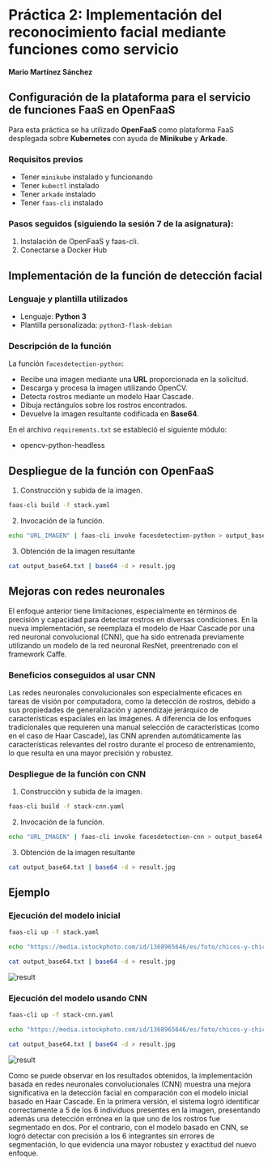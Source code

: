 # Práctica 2: Implementación del reconocimiento facial mediante funciones como servicio

**Mario Martínez Sánchez**

## Configuración de la plataforma para el servicio de funciones FaaS en OpenFaaS

Para esta práctica se ha utilizado **OpenFaaS** como plataforma FaaS desplegada sobre **Kubernetes** con ayuda de **Minikube** y **Arkade**.

### Requisitos previos

- Tener `minikube` instalado y funcionando
- Tener `kubectl` instalado
- Tener `arkade` instalado
- Tener `faas-cli` instalado

### Pasos seguidos (siguiendo la sesión 7 de la asignatura):

1. Instalación de OpenFaaS y faas-cli.
2. Conectarse a Docker Hub

## Implementación de la función de detección facial

### Lenguaje y plantilla utilizados

- Lenguaje: **Python 3**
- Plantilla personalizada: `python3-flask-debian`

### Descripción de la función

La función `facesdetection-python`:

- Recibe una imagen mediante una **URL** proporcionada en la solicitud.
- Descarga y procesa la imagen utilizando OpenCV.
- Detecta rostros mediante un modelo Haar Cascade.
- Dibuja rectángulos sobre los rostros encontrados.
- Devuelve la imagen resultante codificada en **Base64**.

En el archivo `requirements.txt` se estableció el siguiente módulo:
- opencv-python-headless

## Despliegue de la función con OpenFaaS
1. Construcción y subida de la imagen.
```bash
faas-cli build -f stack.yaml
```
2. Invocación de la función.
```bash
echo "URL_IMAGEN" | faas-cli invoke facesdetection-python > output_base64.txt
```
3. Obtención de la imagen resultante
```bash
cat output_base64.txt | base64 -d > result.jpg
```

## Mejoras con redes neuronales

El enfoque anterior tiene limitaciones, especialmente en términos de precisión y capacidad para detectar rostros en diversas condiciones. En la nueva implementación, se reemplaza el modelo de Haar Cascade por una red neuronal convolucional (CNN), que ha sido entrenada previamente utilizando un modelo de la red neuronal ResNet, preentrenado con el framework Caffe.

### Beneficios conseguidos al usar CNN

Las redes neuronales convolucionales son especialmente eficaces en tareas de visión por computadora, como la detección de rostros, debido a sus propiedades de generalización y aprendizaje jerárquico de características espaciales en las imágenes. A diferencia de los enfoques tradicionales que requieren una manual selección de características (como en el caso de Haar Cascade), las CNN aprenden automáticamente las características relevantes del rostro durante el proceso de entrenamiento, lo que resulta en una mayor precisión y robustez.

### Despliegue de la función con CNN
1. Construcción y subida de la imagen.
```bash
faas-cli build -f stack-cnn.yaml
```
2. Invocación de la función.
```bash
echo "URL_IMAGEN" | faas-cli invoke facesdetection-cnn > output_base64.txt
```
3. Obtención de la imagen resultante
```bash
cat output_base64.txt | base64 -d > result.jpg
```

## Ejemplo

### Ejecución del modelo inicial

```bash
faas-cli up -f stack.yaml

echo "https://media.istockphoto.com/id/1368965646/es/foto/chicos-y-chicas-multi%C3%A9tnicos-que-se-toman-selfies-al-aire-libre-con-luz-de-fondo-concepto-de.jpg?s=612x612&w=0&k=20&c=QC9JqaBFDnZZtwutt6bvGFLXmmtbv9e355syXsG39KE=" | faas-cli invoke facesdetection-python > output_base64.txt

cat output_base64.txt | base64 -d > result.jpg
```

![result](https://github.com/user-attachments/assets/f32c5da8-63d1-4c3d-b68c-562594920a3f)


### Ejecución del modelo usando CNN

```bash
faas-cli up -f stack-cnn.yaml

echo "https://media.istockphoto.com/id/1368965646/es/foto/chicos-y-chicas-multi%C3%A9tnicos-que-se-toman-selfies-al-aire-libre-con-luz-de-fondo-concepto-de.jpg?s=612x612&w=0&k=20&c=QC9JqaBFDnZZtwutt6bvGFLXmmtbv9e355syXsG39KE=" | faas-cli invoke facesdetection-cnn > output_base64.txt

cat output_base64.txt | base64 -d > result.jpg
```

![result](https://github.com/user-attachments/assets/a26c0aca-9ac2-4706-92f0-776fa3c57580)

Como se puede observar en los resultados obtenidos, la implementación basada en redes neuronales convolucionales (CNN) muestra una mejora significativa en la detección facial en comparación con el modelo inicial basado en Haar Cascade. En la primera versión, el sistema logró identificar correctamente a 5 de los 6 individuos presentes en la imagen, presentando además una detección errónea en la que uno de los rostros fue segmentado en dos. Por el contrario, con el modelo basado en CNN, se logró detectar con precisión a los 6 integrantes sin errores de segmentación, lo que evidencia una mayor robustez y exactitud del nuevo enfoque.
